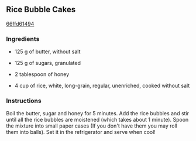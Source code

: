 ## Rice Bubble Cakes

[66ffd61494](http://www.food.com/recipe/rice-bubble-cakes-301223)

### Ingredients

 - 125 g of butter, without salt

 - 125 g of sugars, granulated

 - 2 tablespoon of honey

 - 4 cup of rice, white, long-grain, regular, unenriched, cooked without salt

### Instructions

Boil the butter, sugar and honey for 5 minutes. Add the rice bubbles and stir until all the rice bubbles are moistened (which takes about 1 minute). Spoon the mixture into small paper cases (If you don't have them you may roll them into balls). Set it in the refrigerator and serve when cool!